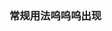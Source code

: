 ### 常规用法呜呜呜出现

<script setup lang="ts">
import moduleName from './components/defaultDemo.vue';
</script>
<moduleName></moduleName>